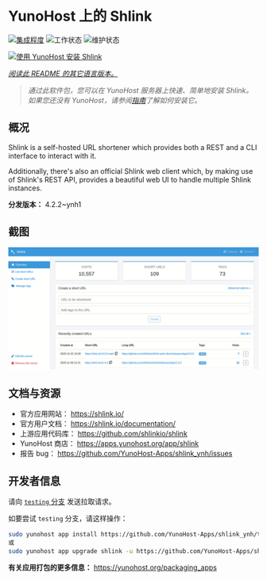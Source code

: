 <!--
注意：此 README 由 <https://github.com/YunoHost/apps/tree/master/tools/readme_generator> 自动生成
请勿手动编辑。
-->

# YunoHost 上的 Shlink

[![集成程度](https://dash.yunohost.org/integration/shlink.svg)](https://ci-apps.yunohost.org/ci/apps/shlink/) ![工作状态](https://ci-apps.yunohost.org/ci/badges/shlink.status.svg) ![维护状态](https://ci-apps.yunohost.org/ci/badges/shlink.maintain.svg)

[![使用 YunoHost 安装 Shlink](https://install-app.yunohost.org/install-with-yunohost.svg)](https://install-app.yunohost.org/?app=shlink)

*[阅读此 README 的其它语言版本。](./ALL_README.md)*

> *通过此软件包，您可以在 YunoHost 服务器上快速、简单地安装 Shlink。*  
> *如果您还没有 YunoHost，请参阅[指南](https://yunohost.org/install)了解如何安装它。*

## 概况

Shlink is a self-hosted URL shortener which provides both a REST and a CLI interface to interact with it.

Additionally, there's also an official Shlink web client which, by making use of Shlink's REST API, provides a beautiful web UI to handle multiple Shlink instances.

**分发版本：** 4.2.2~ynh1

## 截图

![Shlink 的截图](./doc/screenshots/shlink-web-client-placeholder.jpg)

## 文档与资源

- 官方应用网站： <https://shlink.io/>
- 官方用户文档： <https://shlink.io/documentation/>
- 上游应用代码库： <https://github.com/shlinkio/shlink>
- YunoHost 商店： <https://apps.yunohost.org/app/shlink>
- 报告 bug： <https://github.com/YunoHost-Apps/shlink_ynh/issues>

## 开发者信息

请向 [`testing` 分支](https://github.com/YunoHost-Apps/shlink_ynh/tree/testing) 发送拉取请求。

如要尝试 `testing` 分支，请这样操作：

```bash
sudo yunohost app install https://github.com/YunoHost-Apps/shlink_ynh/tree/testing --debug
或
sudo yunohost app upgrade shlink -u https://github.com/YunoHost-Apps/shlink_ynh/tree/testing --debug
```

**有关应用打包的更多信息：** <https://yunohost.org/packaging_apps>
